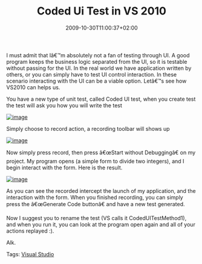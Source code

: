 ﻿---
title: "Coded Ui Test in VS 2010"
description: ""
date: 2009-10-30T11:00:37+02:00
draft: false
tags: [Testing,Visual Studio]
categories: [Visual Studio]
---
I must admit that Iâ€™m absolutely not a fan of testing through UI. A good program keeps the business logic separated from the UI, so it is testable without passing for the UI. In the real world we have application written by others, or you can simply have to test UI control interaction. In these scenario interacting with the UI can be a viable option. Letâ€™s see how VS2010 can helps us.

You have a new type of unit test, called Coded UI test, when you create test the test will ask you how you will write the test

[![image](https://www.codewrecks.com/blog/wp-content/uploads/2009/10/image_thumb.png "image")](https://www.codewrecks.com/blog/wp-content/uploads/2009/10/image31.png)

Simply choose to record action, a recording toolbar will shows up

[![image](https://www.codewrecks.com/blog/wp-content/uploads/2009/10/image_thumb1.png "image")](https://www.codewrecks.com/blog/wp-content/uploads/2009/10/image32.png)

Now simply press record, then press â€œStart without Debuggingâ€ on my project. My program opens (a simple form to divide two integers), and I begin interact with the form. Here is the result.

[![image](https://www.codewrecks.com/blog/wp-content/uploads/2009/10/image_thumb2.png "image")](https://www.codewrecks.com/blog/wp-content/uploads/2009/10/image33.png)

As you can see the recorded intercept the launch of my application, and the interaction with the form. When you finished recording, you can simply press the â€œGenerate Code buttonâ€ and have a new test generated.

Now I suggest you to rename the test (VS calls it CodedUITestMethod1), and when you run it, you can look at the program open again and all of your actions replayed :).

Alk.

Tags: [Visual Studio](http://technorati.com/tag/Visual%20Studio)
